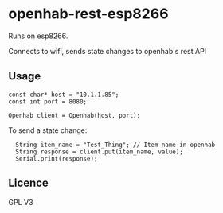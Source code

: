# openhab-rest-esp8266

Runs on esp8266.

Connects to wifi, sends state changes to openhab's rest API

## Usage

```
const char* host = "10.1.1.85";
const int port = 8080;

Openhab client = Openhab(host, port);

```

To send a state change:

```
  String item_name = "Test_Thing"; // Item name in openhab
  String response = client.put(item_name, value);
  Serial.print(response);
```


## Licence
 
GPL V3
